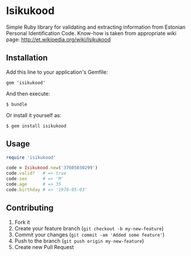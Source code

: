 # Isikukood

Simple Ruby library for validating and extracting information from Estonian Personal Identification Code.
Know-how is taken from appropriate wiki page: http://et.wikipedia.org/wiki/Isikukood

## Installation

Add this line to your application's Gemfile:

    gem 'isikukood'

And then execute:

    $ bundle

Or install it yourself as:

    $ gem install isikukood

## Usage

```ruby
require 'isikukood'

code = Isikukood.new('37605030299')
code.valid?   # => true
code.sex      # => 'M'
code.age      # => 35
code.birthday # => '1976-05-03'
```

## Contributing

1. Fork it
2. Create your feature branch (`git checkout -b my-new-feature`)
3. Commit your changes (`git commit -am 'Added some feature'`)
4. Push to the branch (`git push origin my-new-feature`)
5. Create new Pull Request
